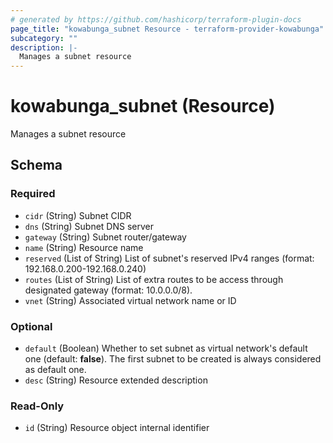 ```yaml
---
# generated by https://github.com/hashicorp/terraform-plugin-docs
page_title: "kowabunga_subnet Resource - terraform-provider-kowabunga"
subcategory: ""
description: |-
  Manages a subnet resource
---
```


# kowabunga_subnet (Resource)

Manages a subnet resource



<!-- schema generated by tfplugindocs -->
## Schema

### Required

- `cidr` (String) Subnet CIDR
- `dns` (String) Subnet DNS server
- `gateway` (String) Subnet router/gateway
- `name` (String) Resource name
- `reserved` (List of String) List of subnet's reserved IPv4 ranges (format: 192.168.0.200-192.168.0.240)
- `routes` (List of String) List of extra routes to be access through designated gateway (format: 10.0.0.0/8).
- `vnet` (String) Associated virtual network name or ID

### Optional

- `default` (Boolean) Whether to set subnet as virtual network's default one (default: **false**). The first subnet to be created is always considered as default one.
- `desc` (String) Resource extended description

### Read-Only

- `id` (String) Resource object internal identifier


